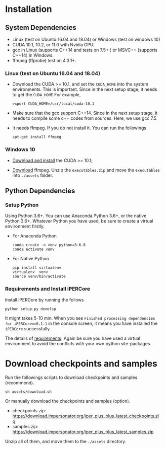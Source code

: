 # Installation

## System Dependencies
 - Linux (test on Ubuntu 16.04 and 18.04) or Windows (test on windows 10)
 - CUDA 10.1, 10.2, or 11.0 with Nvidia GPU.
 - gcc in Linux (supports C++14 and tests on 7.5+ ) or MSVC++ (supports C++14) in Windows.
 - ffmpeg (ffprobe) test on 4.3.1+.
 
 
### Linux (test on Ubuntu 16.04 and 18.04)
 - Download the CUDA >= 10.1, and set the `CUDA_HOME` into the system environments. This is important.
 Since in the next setup stage, it needs to get the `CUDA_HOME`
 For example,
     ```shell
     export CUDA_HOME=/usr/local/cuda-10.1
     ```
   
 - Make sure that the gcc support C++14. Since in the next setup stage, it needs to compile some c++ codes from sources.
 Here, we use gcc 7.5.
 
 - It needs ffmpeg. If you do not install it. You can run the followings
    ```shell
   apt-get install ffmpeg 
   ```
   
### Windows 10
 - [Download and install](https://docs.nvidia.com/cuda/cuda-installation-guide-microsoft-windows/index.html) the CUDA >= 10.1;
 
 - [Download](https://1drv.ws/u/s!AjjUqiJZsj8whLkv8NeuckqVWz0H3A?e=a9ROXZ) ffmpeg. Unzip the `executables.zip` and move
 the `executables` into `./assets` folder.
 
## Python Dependencies

### Setup Python
Using Python 3.6+. You can use Anaconda Python 3.6+, or the native Python 3.6+.
Whatever Python you have used, be sure to create a virtual environment firstly.

 - For Anaconda Python
    ```shell
   conda create -n venv python=3.6.6
   conda activate venv
   
   ```

 
 - For Native Python
   ```shell
   pip install virtualenv
   virtualenv  venv
   source venv/bin/activate
   
   ```
   
### Requirements and Install iPERCore
Install iPERCore by running the follows

```shell
python setup.py develop
```

It might takes 5-10 min. When you see `Finished processing dependencies for iPERCore==0.1.1` in the console screen, it means
you have installed the `iPERCore` successfully.


The details of [requirements](../requirements/full_reqs.txt). Again be sure you have used a virtual environment to
avoid the conflicts with your own python site-packages.

# Download checkpoints and samples

Run the followings scripts to download checkpoints and samples (recommend).
```shell
sh assets/download.sh
```

Or manually download the checkpoints and samples (option).
- checkpoints.zip: https://download.impersonator.org/iper_plus_plus_latest_checkpoints.zip
- samples.zip: https://download.impersonator.org/iper_plus_plus_latest_samples.zip

Unzip all of them, and move them to the `./assets` directory.






